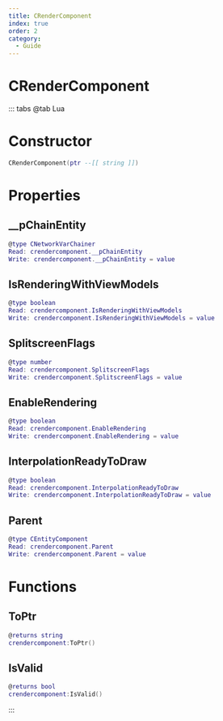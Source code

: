 ```yaml
---
title: CRenderComponent
index: true
order: 2
category:
  - Guide
---
```


# CRenderComponent

::: tabs
@tab Lua
# Constructor
```lua
CRenderComponent(ptr --[[ string ]])
```
# Properties
## __pChainEntity 
```lua
@type CNetworkVarChainer
Read: crendercomponent.__pChainEntity
Write: crendercomponent.__pChainEntity = value
```
## IsRenderingWithViewModels 
```lua
@type boolean
Read: crendercomponent.IsRenderingWithViewModels
Write: crendercomponent.IsRenderingWithViewModels = value
```
## SplitscreenFlags 
```lua
@type number
Read: crendercomponent.SplitscreenFlags
Write: crendercomponent.SplitscreenFlags = value
```
## EnableRendering 
```lua
@type boolean
Read: crendercomponent.EnableRendering
Write: crendercomponent.EnableRendering = value
```
## InterpolationReadyToDraw 
```lua
@type boolean
Read: crendercomponent.InterpolationReadyToDraw
Write: crendercomponent.InterpolationReadyToDraw = value
```
## Parent 
```lua
@type CEntityComponent
Read: crendercomponent.Parent
Write: crendercomponent.Parent = value
```
# Functions
## ToPtr
```lua
@returns string
crendercomponent:ToPtr()
```
## IsValid
```lua
@returns bool
crendercomponent:IsValid()
```

:::